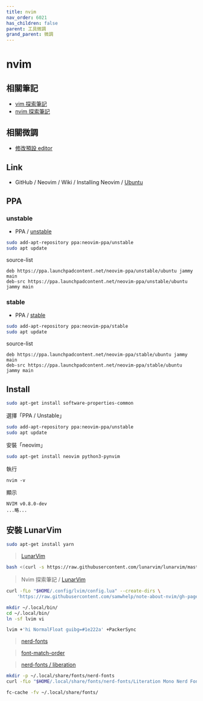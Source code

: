 ```yaml
---
title: nvim
nav_order: 6021
has_children: false
parent: 工具微調
grand_parent: 微調
---
```



# nvim

## 相關筆記

* [vim 探索筆記](https://samwhelp.github.io/note-about-vim/)
* [nvim 探索筆記](https://samwhelp.github.io/note-about-nvim/)


## 相關微調

* [修改預設 editor](https://samwhelp.github.io/note-about-ubuntu/read/adjustment/env/editor.html)


## Link

* GitHub / Neovim / Wiki / Installing Neovim / [Ubuntu](https://github.com/neovim/neovim/wiki/Installing-Neovim#ubuntu)


## PPA


### unstable

* PPA / [unstable](https://launchpad.net/~neovim-ppa/+archive/ubuntu/unstable)


``` sh
sudo add-apt-repository ppa:neovim-ppa/unstable
sudo apt update
```

source-list

```
deb https://ppa.launchpadcontent.net/neovim-ppa/unstable/ubuntu jammy main
deb-src https://ppa.launchpadcontent.net/neovim-ppa/unstable/ubuntu jammy main
```

### stable

* PPA / [stable](https://launchpad.net/~neovim-ppa/+archive/ubuntu/stable)


``` sh
sudo add-apt-repository ppa:neovim-ppa/stable
sudo apt update
```

source-list

```
deb https://ppa.launchpadcontent.net/neovim-ppa/stable/ubuntu jammy main 
deb-src https://ppa.launchpadcontent.net/neovim-ppa/stable/ubuntu jammy main 
```


## Install


``` sh
sudo apt-get install software-properties-common
```

選擇「PPA / Unstable」

``` sh
sudo add-apt-repository ppa:neovim-ppa/unstable
sudo apt update
```

安裝「neovim」

``` sh
sudo apt-get install neovim python3-pynvim
```

執行

```
nvim -v
```

顯示

```
NVIM v0.8.0-dev
...略...
```


## 安裝  LunarVim


``` sh
sudo apt-get install yarn
```

> [LunarVim](https://github.com/LunarVim/LunarVim)

``` sh
bash <(curl -s https://raw.githubusercontent.com/lunarvim/lunarvim/master/utils/installer/install.sh)
```


> Nvim 探索筆記 / [LunarVim](https://samwhelp.github.io/note-about-nvim/read/case/lunarvim.html)


``` sh
curl -fLo "$HOME/.config/lvim/config.lua" --create-dirs \
	'https://raw.githubusercontent.com/samwhelp/note-about-nvim/gh-pages/_demo/lua/case/lunarvim/config/lvim/config.lua'
```


``` sh
mkdir ~/.local/bin/
cd ~/.local/bin/
ln -sf lvim vi
```

``` sh
lvim +'hi NormalFloat guibg=#1e222a' +PackerSync
```


> [nerd-fonts](https://github.com/ryanoasis/nerd-fonts)

> [font-match-order](https://github.com/samwhelp/note-about-ubuntu/tree/gh-pages/_demo/adjustment/env/font-setting/font-match-order)

> [nerd-fonts / liberation](https://samwhelp.github.io/note-about-ubuntu/read/adjustment/env/font.html#nerd-fonts--liberation-literation-mono-nerd-font)

``` sh
mkdir -p ~/.local/share/fonts/nerd-fonts
curl -fLo "$HOME/.local/share/fonts/nerd-fonts/Literation Mono Nerd Font Complete.ttf" 'https://github.com/ryanoasis/nerd-fonts/raw/master/patched-fonts/LiberationMono/complete/Literation%20Mono%20Nerd%20Font%20Complete.ttf'

```

``` sh
fc-cache -fv ~/.local/share/fonts/
```


